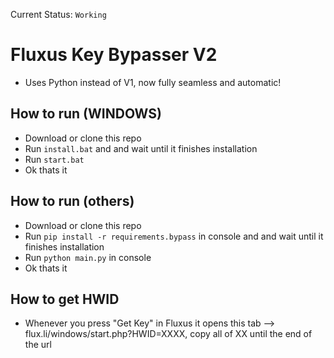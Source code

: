 Current Status: `Working`

# Fluxus Key Bypasser V2
 - Uses Python instead of V1, now fully seamless and automatic!

## How to run (WINDOWS)
- Download or clone this repo
- Run `install.bat` and and wait until it finishes installation
- Run `start.bat`
- Ok thats it

## How to run (others)
- Download or clone this repo
- Run `pip install -r requirements.bypass` in console and and wait until it finishes installation
- Run `python main.py` in console
- Ok thats it

## How to get HWID
- Whenever you press "Get Key" in Fluxus it opens this tab --> flux.li/windows/start.php?HWID=XXXX, copy all of XX until the end of the url
